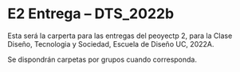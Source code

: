# E2 Entrega – DTS_2022b

Esta será la carperta para las entregas del peoyectp 2, para la Clase Diseño, Tecnologia y Sociedad, Escuela de Diseño UC, 2022A. 

Se dispondrán carpetas por grupos cuando corresponda.
